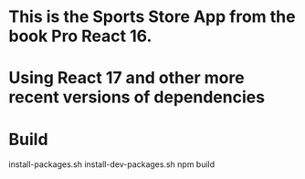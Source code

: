 # This is the Sports Store App from the book Pro React 16.
# Using React 17 and other more recent versions of dependencies
# Build
install-packages.sh
install-dev-packages.sh
npm build

